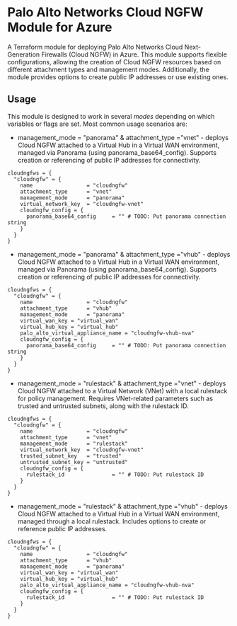 # Palo Alto Networks Cloud NGFW Module for Azure

A Terraform module for deploying Palo Alto Networks Cloud Next-Generation Firewalls (Cloud NGFW) in Azure. This module supports flexible configurations, allowing the creation of Cloud NGFW resources based on different attachment types and management modes. Additionally, the module provides options to create public IP addresses or use existing ones.

## Usage

This module is designed to work in several *modes* depending on which variables or flags are set. Most common usage scenarios are:

- management_mode = "panorama" & attachment_type ="vnet" - deploys Cloud NGFW attached to a Virtual Hub in a Virtual WAN environment, 
managed via Panorama (using panorama_base64_config). Supports creation or referencing of public IP addresses for connectivity.

```hcl
cloudngfws = {
  "cloudngfw" = {
    name                 = "cloudngfw"
    attachment_type      = "vnet"
    management_mode      = "panorama"
    virtual_network_key  = "cloudngfw-vnet"
    cloudngfw_config = {
      panorama_base64_config     = "" # TODO: Put panorama connection string
    }
  }
}
```
- management_mode = "panorama" & attachment_type ="vhub" - deploys Cloud NGFW attached to a Virtual Hub in a Virtual WAN environment, 
managed via Panorama (using panorama_base64_config). Supports creation or referencing of public IP addresses for connectivity.

```hcl
cloudngfws = {
  "cloudngfw" = {
    name                 = "cloudngfw"
    attachment_type      = "vhub"
    management_mode      = "panorama"
    virtual_wan_key = "virtual_wan"
    virtual_hub_key = "virtual_hub"
    palo_alto_virtual_appliance_name = "cloudngfw-vhub-nva"
    cloudngfw_config = {
      panorama_base64_config     = "" # TODO: Put panorama connection string
    }
  }
}
```

- management_mode = "rulestack" & attachment_type ="vnet" - deploys Cloud NGFW attached to a Virtual Network (VNet) with a local 
rulestack for policy management. Requires VNet-related parameters such as trusted and untrusted subnets, along with the rulestack ID.

```hcl
cloudngfws = {
  "cloudngfw" = {
    name                 = "cloudngfw"
    attachment_type      = "vnet"
    management_mode      = "rulestack"
    virtual_network_key  = "cloudngfw-vnet"
    trusted_subnet_key   = "trusted"
    untrusted_subnet_key = "untrusted"
    cloudngfw_config = {
      rulestack_id               = "" # TODO: Put rulestack ID
    }
  }
}
```

- management_mode = "rulestack" & attachment_type ="vhub" - deploys Cloud NGFW attached to a Virtual Hub in a Virtual WAN environment, 
managed through a local rulestack. Includes options to create or reference public IP addresses.

```hcl
cloudngfws = {
  "cloudngfw" = {
    name                 = "cloudngfw"
    attachment_type      = "vhub"
    management_mode      = "panorama"
    virtual_wan_key = "virtual_wan"
    virtual_hub_key = "virtual_hub"
    palo_alto_virtual_appliance_name = "cloudngfw-vhub-nva"
    cloudngfw_config = {
      rulestack_id               = "" # TODO: Put rulestack ID
    }
  }
}
```